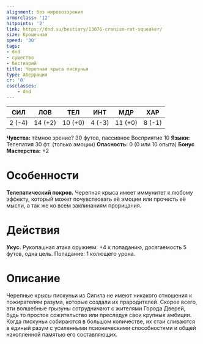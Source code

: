 ```yaml
---
alignment: без мировоззрения
armorclass: '12'
hitpoints: '2'
link: https://dnd.su/bestiary/13076-cranium-rat-squeaker/
size: Крошечная
speed: '30'
tags:
- dnd
- существо
- бестиарий
title: Черепная крыса пискунья
type: Аберрация
cr: '0'
cssclasses:
    - dnd
---
```



| СИЛ | ЛОВ | ТЕЛ | ИНТ | МДР | ХАР |
|---|---|---|---|---|---|
| 2 (-4) | 14 (+2) | 10 (+0) | 4 (-3) | 11 (+0) | 8 (-1) |
**Чувства:** тёмное зрение? 30 футов, пассивное Восприятие 10
**Языки:** Телепатия 30 фт. (только эмоции)
**Опасность:** 0 (0 или 10 опыта)
**Бонус Мастерства:** +2


# Особенности
**Телепатический покров.** Черепная крыса имеет иммунитет к любому эффекту, который может почувствовать её эмоции или прочесть её мысли, а так же ко всем заклинаниям прорицания.


# Действия
**Укус.** Рукопашная атака оружием: +4 к попаданию, досягаемость 5 футов, одна цель. Попадание: 1 колющего урона.


# Описание
Черепные крысы пискуньи из Сигила не имеют никакого отношения к пожирателям разума, которые создали их прародителей. Скорее всего, эти волшебные грызуны сотрудничают с жителями Города Дверей, будь то простое сожительство или преследуя свои крупные амбиции. Когда пискуньи собираются в большом количестве, их стаи сливаются в единый разум с усиленными псионическими способностями и общей накопленной памятью его составляющих.